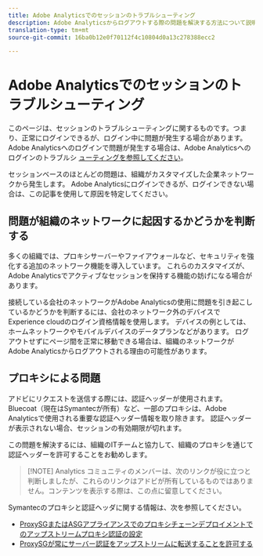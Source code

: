```yaml
---
title: Adobe Analyticsでのセッションのトラブルシューティング
description: Adobe Analyticsからログアウトする際の問題を解決する方法について説明します。
translation-type: tm+mt
source-git-commit: 16ba0b12e0f70112f4c10804d0a13c278388ecc2

---
```



# Adobe Analyticsでのセッションのトラブルシューティング

このページは、セッションのトラブルシューティングに関するものです。つまり、正常にログインできるが、ログイン中に問題が発生する場合があります。 Adobe Analyticsへのログインで問題が発生する場合は、Adobe Analyticsへのログインのトラブルシ [ューティングを参照してください](troubleshoot-login.md)。

セッションベースのほとんどの問題は、組織がカスタマイズした企業ネットワークから発生します。 Adobe Analyticsにログインできるが、ログインできない場合は、この記事を使用して原因を特定してください。

## 問題が組織のネットワークに起因するかどうかを判断する

多くの組織では、プロキシサーバーやファイアウォールなど、セキュリティを強化する追加のネットワーク機能を導入しています。 これらのカスタマイズが、Adobe Analyticsでアクティブなセッションを保持する機能の妨げになる場合があります。

接続している会社のネットワークがAdobe Analyticsの使用に問題を引き起こしているかどうかを判断するには、会社のネットワーク外のデバイスでExperience cloudのログイン資格情報を使用します。 デバイスの例としては、ホームネットワークやモバイルデバイスのデータプランなどがあります。 ログアウトせずにページ間を正常に移動できる場合は、組織のネットワークがAdobe Analyticsからログアウトされる理由の可能性があります。

## プロキシによる問題

アドビにリクエストを送信する際には、認証ヘッダーが使用されます。 Bluecoat（現在はSymantecが所有）など、一部のプロキシは、Adobe Analyticsで使用される重要な認証ヘッダー情報を取り除きます。 認証ヘッダーが表示されない場合、セッションの有効期限が切れます。

この問題を解決するには、組織のITチームと協力して、組織のプロキシを通じて認証ヘッダーを許可することをお勧めします。

> [!NOTE] Analytics コミュニティのメンバーは、次のリンクが役に立つと判断しましたが、これらのリンクはアドビが所有しているものではありません。コンテンツを表示する際は、この点に留意してください。

Symantecのプロキシと認証ヘッダに関する情報は、次を参照してください。

* [ProxySGまたはASGアプライアンスでのプロキシチェーンデプロイメントでのアップストリームプロキシ認証の設定](https://support.symantec.com/en_US/article.TECH246122.html)
* [ProxySGが常にサーバー認証をアップストリームに転送することを許可する](https://support.symantec.com/en_US/article.TECH244708.html)
